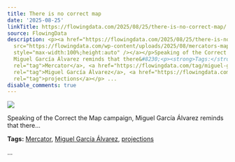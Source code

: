 ```yaml
---
title: There is no correct map
date: '2025-08-25'
linkTitle: https://flowingdata.com/2025/08/25/there-is-no-correct-map/
source: FlowingData
description: <p><a href="https://flowingdata.com/2025/08/25/there-is-no-correct-map/"><img
  src="https://flowingdata.com/wp-content/uploads/2025/08/mercators-map-750x476.jpg"
  style="max-width:100%;height:auto" /></a></p>Speaking of the Correct the Map campaign,
  Miguel García Álvarez reminds that there&#8230;<p><strong>Tags:</strong> <a href="https://flowingdata.com/tag/mercator/"
  rel="tag">Mercator</a>, <a href="https://flowingdata.com/tag/miguel-garcia-alvarez/"
  rel="tag">Miguel García Álvarez</a>, <a href="https://flowingdata.com/tag/projections/"
  rel="tag">projections</a></p> ...
disable_comments: true
---
```

<p><a href="https://flowingdata.com/2025/08/25/there-is-no-correct-map/"><img src="https://flowingdata.com/wp-content/uploads/2025/08/mercators-map-750x476.jpg" style="max-width:100%;height:auto" /></a></p>Speaking of the Correct the Map campaign, Miguel García Álvarez reminds that there&#8230;<p><strong>Tags:</strong> <a href="https://flowingdata.com/tag/mercator/" rel="tag">Mercator</a>, <a href="https://flowingdata.com/tag/miguel-garcia-alvarez/" rel="tag">Miguel García Álvarez</a>, <a href="https://flowingdata.com/tag/projections/" rel="tag">projections</a></p> ...